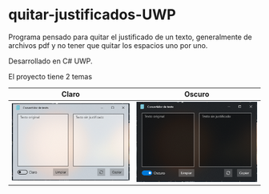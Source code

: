 # quitar-justificados-UWP

Programa pensado para quitar el justificado de un texto, generalmente de archivos pdf y no tener que quitar los espacios uno por uno.

Desarrollado en C# UWP.

El proyecto tiene 2 temas

| Claro         | Oscuro      | 
| ------------- |-------------| 
| ![Tema claro 1](https://raw.githubusercontent.com/alexismorison95/quitar-justificados-UWP/master/Textos/Assets/claro1.png)     | ![Tema claro 1](https://raw.githubusercontent.com/alexismorison95/quitar-justificados-UWP/master/Textos/Assets/oscuro1.png) | 